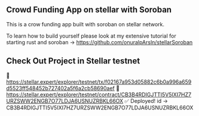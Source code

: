## Crowd Funding App on stellar with Soroban  

This is a crow funding app built with soroban on stellar network.

To learn how to build yourself please look at my extensive tutorial for starting rust and soroban -> https://github.com/onuralpArsln/stellarSoroban


## Check Out Project in Stellar testnet

🔗 https://stellar.expert/explorer/testnet/tx/f02167a953d05882c6b0a996a659d5523ff548452b727402a5f6a2cb58690aef
🔗 https://stellar.expert/explorer/testnet/contract/CB3B4RDIGJTTI5V5IXI7HZ7URZSWW2ENGB7O77LDJA6USNUZRBKL66OX
✅ Deployed!
id -> CB3B4RDIGJTTI5V5IXI7HZ7URZSWW2ENGB7O77LDJA6USNUZRBKL66OX